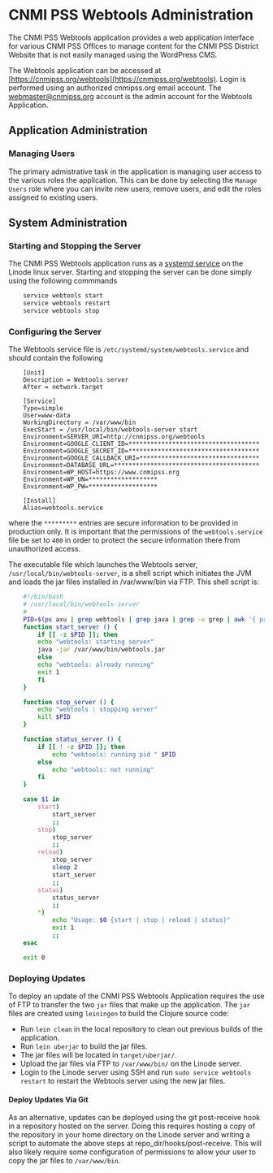 # CNMI PSS Webtools Administration

The CNMI PSS Webtools application provides a web application interface for various CNMI PSS Offices to manage content for the CNMI PSS District Website that is not easily managed using the WordPress CMS.

The Webtools application can be accessed at [https://cnmipss.org/webtools](https://cnmipss.org/webtools).  Login is performed using an authorized cnmipss.org email account.  The webmaster@cnmipss.org account is the admin account for the Webtools Application.

## Application Administration

### Managing Users

The primary admistrative task in the application is managing user access to the various roles the application.  This can be done by selecting the `Manage Users` role where you can invite new users, remove users, and edit the roles assigned to existing users.

## System Administration

### Starting and Stopping the Server

The CNMI PSS Webtools application runs as a [systemd service](https://wiki.ubuntu.com/SystemdForUpstartUsers) on the Linode linux server.  Starting and stopping the server can be done simply using the following commmands

```bash
    service webtools start
    service webtools restart
    service webtools stop
```

### Configuring the Server

The Webtools service file is `/etc/systemd/system/webtools.service` and should contain the following

```linux-config
    [Unit]
    Description = Webtools server
    After = network.target

    [Service]
    Type=simple
    User=www-data
    WorkingDirectory = /var/www/bin
    ExecStart = /usr/local/bin/webtools-server start
    Environment=SERVER_URI=http://cnmipss.org/webtools
    Environment=GOOGLE_CLIENT_ID=************************************
    Environment=GOOGLE_SECRET_ID=************************************
    Environment=GOOGLE_CALLBACK_URI=*********************************
    Environment=DATABASE_URL=****************************************
    Environment=WP_HOST=https://www.cnmipss.org
    Environment=WP_UN=*******************
    Environment=WP_PW=*******************

    [Install]
    Alias=webtools.service
```

where the `*********` entries are secure information to be provided in production only.  It is important that the permissions of the `webtools.service` file be set to `400` in order to protect the secure information there from unauthorized access.

The executable file which launches the Webtools server, ``/usr/local/bin/webtools-server``, is a shell script which initiates the JVM and loads the jar files installed in /var/www/bin via FTP.  This shell script is:

```bash
    #!/bin/bash
    # /usr/local/bin/webtools-server
    #
    PID=$(ps axu | grep webtools | grep java | grep -v grep | awk '{ print $2 }')
    function start_server () {
        if [[ -z $PID ]]; then
        echo "webtools: starting server"
        java -jar /var/www/bin/webtools.jar
        else
        echo "webtools: already running"
        exit 1
        fi
    }

    function stop_server () {
        echo "webtools : stopping server"
        kill $PID
    }

    function status_server () {
        if [[ ! -z $PID ]]; then
            echo "webtools: running pid " $PID
        else
            echo "webtools: not running"
        fi
    }

    case $1 in
        start)
            start_server
            ;;
        stop)
            stop_server
            ;;
        reload)
            stop_server
            sleep 2
            start_server
            ;;
        status)
            status_server
            ;;
        *)
            echo "Usage: $0 {start | stop | reload | status}"
            exit 1
            ;;
    esac

    exit 0
```

### Deploying Updates

To deploy an update of the CNMI PSS Webtools Application requires the use of FTP to transfer the two `jar` files that make up the application.  The `jar` files are created using `leiningen` to build the Clojure source code:

* Run `lein clean` in the local repository to clean out previous builds of the application.
* Run `lein uberjar` to build the jar files.
* The jar files will be located in `target/uberjar/`.
* Upload the jar files via FTP to `/var/www/bin/` on the Linode server.
* Login to the Linode server using SSH and run `sudo service webtools restart` to restart the Webtools server using the new jar files.

#### Deploy Updates Via Git

As an alternative, updates can be deployed using the git post-receive hook in a repository hosted on the server.  Doing this requires hosting a copy of the repository in your home directory on the Linode server and writing a script to automate the above steps at repo_dir/hooks/post-receive.  This will also likely require some configuration of permissions to allow your user to copy the jar files to `/var/www/bin`.